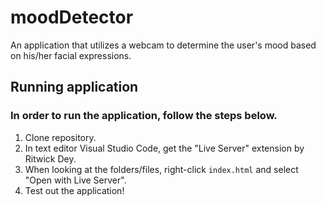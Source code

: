 # moodDetector
An application that utilizes a webcam to determine the user's mood based on his/her facial expressions.

## Running application
### In order to run the application, follow the steps below.
1. Clone repository.
2. In text editor Visual Studio Code, get the "Live Server" extension by Ritwick Dey. 
3. When looking at the folders/files, right-click `index.html` and select "Open with Live Server". 
4. Test out the application! 

